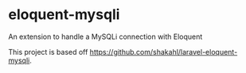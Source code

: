 # eloquent-mysqli
An extension to handle a MySQLi connection with Eloquent

This project is based off https://github.com/shakahl/laravel-eloquent-mysqli.
